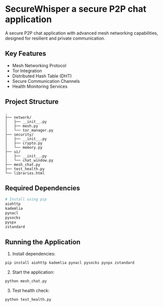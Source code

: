 # SecureWhisper a secure P2P chat application
A secure P2P chat application with advanced mesh networking capabilities, designed for resilient and private communication.
## Key Features
- Mesh Networking Protocol
- Tor Integration
- Distributed Hash Table (DHT)
- Secure Communication Channels
- Health Monitoring Services

## Project Structure
```
.
├── network/
│   ├── __init__.py
│   ├── mesh.py
│   └── tor_manager.py
├── security/
│   ├── __init__.py
│   ├── crypto.py
│   └── memory.py
├── ui/
│   ├── __init__.py
│   └── chat_window.py
├── mesh_chat.py
├── test_health.py
└── libraries.html
```

## Required Dependencies
```python
# Install using pip
aiohttp
kademlia
pynacl
pysocks
pyspx
zstandard
```

## Running the Application
1. Install dependencies:
```bash
pip install aiohttp kademlia pynacl pysocks pyspx zstandard
```

2. Start the application:
```bash
python mesh_chat.py
```

3. Test health check:
```bash
python test_health.py

